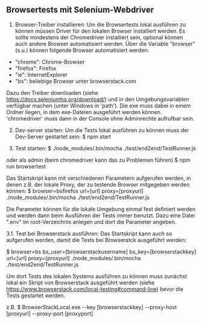 ## Browsertests mit Selenium-Webdriver

1. Browser-Treiber installieren:
Um die Browsertests lokal ausführen zu können müssen Driver für den lokalen Browser installiert werden. Es sollte mindestens der Chromedriver installiert sein, optional können auch andere Browser automatisiert werden. Über die Variable "browser" (s.u.) können folgende Browser automatisiert werden:
 - "chrome": Chrome-Browser
 - "firefox": Firefox
 - "ie": InternetExplorer
 - "bs": beliebige Browser unter browserstack.com


Dazu den Treiber downloaden (siehe https://docs.seleniumhq.org/download/) und in den Umgebungsvariablen verfügbar machen (unter Windows in 'path'). Die exe muss dabei in einem Ordner liegen, in dem exe-Dateien ausgeführt werden können. 'chromedriver' muss dann in der Console ohne Adminrechte aufrufbar sein.

2. Dev-server starten:
Um die Tests lokal ausführen zu können muss der Dev-Server gestartet sein:
$ npm start

3. Test starten:
$ ./node_modules/.bin/mocha ./test/end2end/TestRunner.js

oder als admin (beim chromedriver kann das zu Problemen führen)
$ npm run browsertest

Das Startskript kann mit verschiedenen Parametern aufgerufen werden, in denen z.B. der lokale Proxy, der zu testende Browser mitgegeben werden können:
$ browser=bsfirefox url=[url] proxy=[proxyurl] ./node_modules/.bin/mocha ./test/end2end/TestRunner.js

Die Parameter können für die lokale Umgebung einmal fest definiert werden und werden dann beim Ausführen der Tests immer benutzt. Dazu eine Datei ".env" im root-Verzeichnis anlegen und dort die Parameter angeben.

3.1. Test bei Browserstack ausführen:
Das Startskript kann auch so aufgerufen werden, damit die Tests bei Browseratck ausgeführt werden:

$ browser=bs bs_user=[browserstackusername] bs_key=[browserstackkey] url=[url] proxy=[proxyurl] ./node_modules/.bin/mocha ./test/end2end/TestRunner.js

Um dort Tests des lokalen Systems ausführen zu können muss zunächst lokal ein Skript von Browserstack ausgeführt werden (siehe https://www.browserstack.com/local-testing#command-line) bevor die Tests gestartet werden.

z.B.
$ BrowserStackLocal.exe --key [browserstackkey] --proxy-host [proxyurl] --proxy-port [proxyport]

